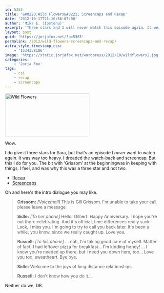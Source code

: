 ```yaml
---
id: 5365
title: '&#8220;Wild Flowers&#8221; Screencaps and Recap'
date: '2012-10-17T21:10:56-07:00'
author: 'Mika E. (Ipstenu)'
excerpt: 'Three stars and I will never watch this episode again. It weighs heavily on my soul.'
layout: post
guid: 'https://jorjafox.net/?p=5365'
permalink: /2012/wild-flowers-screencaps-and-recap/
astra_style_timestamp_css:
    - '1634358186'
image: 'https://static.jorjafox.net/wordpress/2012/10/wildflowers1.jpg'
categories:
    - 'Jorja Fox'
tags:
    - csi
    - recap
    - screencaps
---
```


<img class="size-medium wp-image-5367 alignright" title="Wild Flowers" src="//static.jorjafox.net/wordpress/2012/10/wildflowers1-276x140.jpg" alt="Wild Flowers" width="276" height="140" />

Wow.

I do give it three stars for Sara, but that's an episode I <em>never</em> want to watch again. It was way too heavy. I dreaded the watch-back and screencap. But this I do for you. The bit with 'Grissom' at the beginningwas in keeping with things, I feel, and was why this was a three star and not two.
<ul>
	<li><a href="https://jorjafox.net/wiki/Wild_Flowers">Recap</a></li>
	<li><a href="https://jorjafox.net/gallery/tv/csi/season13/03wild/">Screencaps</a></li>
</ul>
Oh and here's the intro dialogue you may like.
<blockquote><strong>Grissom:</strong> <em>[Voicemail]</em> This is Gill Grissom. I'm unable to take your call, please leave a message.

<strong>Sidle:</strong> <em>[To her phone]</em> Hello, Gilbert. Happy Anniversary. I hope you're out there celebrating. And it's official, time differences really suck. Look, I miss you. I'm going to try to call you back later. It's been a while, you know, since we really caught up. Love you.

<strong>Russell:</strong> <em>[To his phone]</em> ... nah, I'm taking good care of myself. Matter of fact, I had leftover pizza for breakfast... I'm kidding honey! ... I know you're needed up there, but I need you down here, too... Love you too, sweatheart. Bye bye.

<strong>Sidle:</strong> Welcome to the joys of long distance relationships.

<strong>Russell:</strong> I don't know how you do it...</blockquote>
Neither do we, DB.